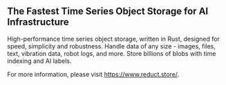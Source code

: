 ## The Fastest Time Series Object Storage for AI Infrastructure

High-performance time series object storage, written in Rust, designed for speed, simplicity and robustness. Handle data of any size - images, files, text, vibration data, robot logs, and more. Store billions of blobs with time indexing and AI labels.

For more information, please visit https://www.reduct.store/.
